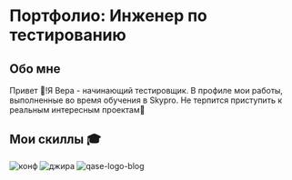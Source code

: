 # Портфолио: Инженер по тестированию 
## Обо мне
Привет 👋!Я Вера - начинающий тестировщик. В профиле мои работы, выполненные во время обучения в Skypro. Не терпится приступить к реальным интересным проектам🚀
<br>

## Мои скиллы 🎓
![конф](https://user-images.githubusercontent.com/132752674/236671217-30d7d2bd-9b52-4629-826e-9af9b9f6fc1f.png) ![джира](https://user-images.githubusercontent.com/132752674/236671273-a188efa2-607c-4989-b114-e110d3a970b2.png) ![qase-logo-blog](https://user-images.githubusercontent.com/132752674/236671563-fc6bf94c-9bd0-4543-b1c0-d31f7b58b729.png)

